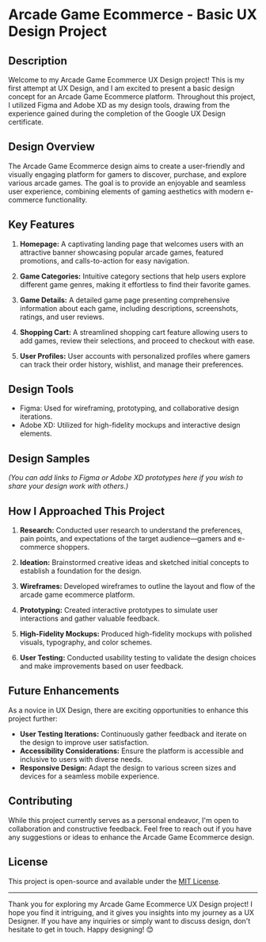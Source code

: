 # Arcade Game Ecommerce - Basic UX Design Project

## Description

Welcome to my Arcade Game Ecommerce UX Design project! This is my first attempt at UX Design, and I am excited to present a basic design concept for an Arcade Game Ecommerce platform. Throughout this project, I utilized Figma and Adobe XD as my design tools, drawing from the experience gained during the completion of the Google UX Design certificate.

## Design Overview

The Arcade Game Ecommerce design aims to create a user-friendly and visually engaging platform for gamers to discover, purchase, and explore various arcade games. The goal is to provide an enjoyable and seamless user experience, combining elements of gaming aesthetics with modern e-commerce functionality.

## Key Features

1. **Homepage:** A captivating landing page that welcomes users with an attractive banner showcasing popular arcade games, featured promotions, and calls-to-action for easy navigation.

2. **Game Categories:** Intuitive category sections that help users explore different game genres, making it effortless to find their favorite games.

3. **Game Details:** A detailed game page presenting comprehensive information about each game, including descriptions, screenshots, ratings, and user reviews.

4. **Shopping Cart:** A streamlined shopping cart feature allowing users to add games, review their selections, and proceed to checkout with ease.

5. **User Profiles:** User accounts with personalized profiles where gamers can track their order history, wishlist, and manage their preferences.

## Design Tools

- Figma: Used for wireframing, prototyping, and collaborative design iterations.
- Adobe XD: Utilized for high-fidelity mockups and interactive design elements.

## Design Samples

*(You can add links to Figma or Adobe XD prototypes here if you wish to share your design work with others.)*

## How I Approached This Project

1. **Research:** Conducted user research to understand the preferences, pain points, and expectations of the target audience—gamers and e-commerce shoppers.

2. **Ideation:** Brainstormed creative ideas and sketched initial concepts to establish a foundation for the design.

3. **Wireframes:** Developed wireframes to outline the layout and flow of the arcade game ecommerce platform.

4. **Prototyping:** Created interactive prototypes to simulate user interactions and gather valuable feedback.

5. **High-Fidelity Mockups:** Produced high-fidelity mockups with polished visuals, typography, and color schemes.

6. **User Testing:** Conducted usability testing to validate the design choices and make improvements based on user feedback.

## Future Enhancements

As a novice in UX Design, there are exciting opportunities to enhance this project further:

- **User Testing Iterations:** Continuously gather feedback and iterate on the design to improve user satisfaction.
- **Accessibility Considerations:** Ensure the platform is accessible and inclusive to users with diverse needs.
- **Responsive Design:** Adapt the design to various screen sizes and devices for a seamless mobile experience.

## Contributing

While this project currently serves as a personal endeavor, I'm open to collaboration and constructive feedback. Feel free to reach out if you have any suggestions or ideas to enhance the Arcade Game Ecommerce design.

## License

This project is open-source and available under the [MIT License](LICENSE).

---

Thank you for exploring my Arcade Game Ecommerce UX Design project! I hope you find it intriguing, and it gives you insights into my journey as a UX Designer. If you have any inquiries or simply want to discuss design, don't hesitate to get in touch. Happy designing! 😊
